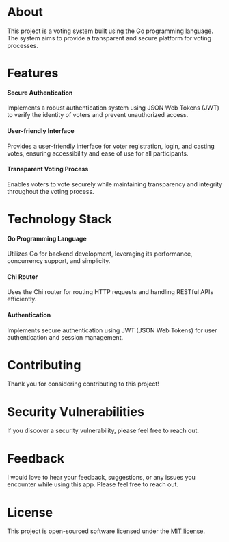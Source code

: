 # About

This project is a voting system built using the Go programming language. The system aims to provide a transparent and secure platform for voting processes.

# Features

#### Secure Authentication

Implements a robust authentication system using JSON Web Tokens (JWT) to verify the identity of voters and prevent unauthorized access.

#### User-friendly Interface

Provides a user-friendly interface for voter registration, login, and casting votes, ensuring accessibility and ease of use for all participants.

#### Transparent Voting Process

Enables voters to vote securely while maintaining transparency and integrity throughout the voting process.

# Technology Stack

#### Go Programming Language

Utilizes Go for backend development, leveraging its performance, concurrency support, and simplicity.

#### Chi Router

Uses the Chi router for routing HTTP requests and handling RESTful APIs efficiently.

#### Authentication

Implements secure authentication using JWT (JSON Web Tokens) for user authentication and session management.

# Contributing

Thank you for considering contributing to this project!

# Security Vulnerabilities

If you discover a security vulnerability, please feel free to reach out.

# Feedback

I would love to hear your feedback, suggestions, or any issues you encounter while using this app. Please feel free to reach out.

# License

This project is open-sourced software licensed under the [MIT license](https://opensource.org/licenses/MIT).
